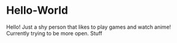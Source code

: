 # Hello-World

Hello!
Just a shy person that likes to play games and watch anime!
Currently trying to be more open.
Stuff

